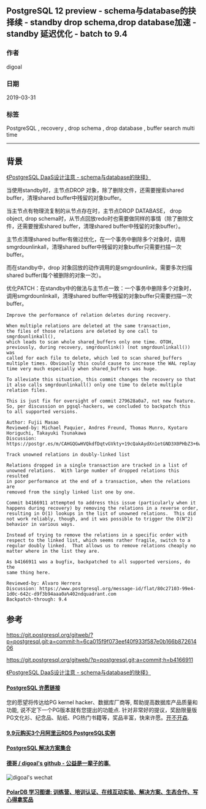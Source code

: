 ## PostgreSQL 12 preview - schema与database的抉择续 - standby drop schema,drop database加速 - standby 延迟优化 - batch to 9.4     
                                                      
### 作者                                                      
digoal                                                      
                                                      
### 日期                                                      
2019-03-31                                                      
                                                      
### 标签                                                      
PostgreSQL , recovery , drop schema , drop database , buffer search multi time         
                                                      
----                                                      
                                                      
## 背景       
[《PostgreSQL DaaS设计注意 - schema与database的抉择》](../201610/20161012_01.md)    
  
当使用standby时，主节点DROP 对象，除了删除文件，还需要搜索shared buffer，清理shared buffer中残留的对象buffer。  
  
当主节点有物理流复制的从节点存在时，主节点DROP DATABASE， drop object, drop schema时，从节点回放redo时也需要做同样的事情（除了删除文件，还需要搜索shared buffer，清理shared buffer中残留的对象buffer）。  
  
主节点清理shared buffer有做过优化，在一个事务中删除多个对象时，调用smgrdounlinkall，清理shared buffer中残留的对象buffer只需要扫描一次buffer。  
  
而在standby中，drop 对象回放的动作调用的是smgrdounlink，需要多次扫描shared buffer(每个被删除的对象一次）。  
  
优化PATCH：在standby中的做法与主节点一致：一个事务中删除多个对象时，调用smgrdounlinkall，清理shared buffer中残留的对象buffer只需要扫描一次buffer。  
  
  
```  
Improve the performance of relation deletes during recovery.  
  
When multiple relations are deleted at the same transaction,  
the files of those relations are deleted by one call to smgrdounlinkall(),  
which leads to scan whole shared_buffers only one time. OTOH,  
previously, during recovery, smgrdounlink() (not smgrdounlinkall()) was  
called for each file to delete, which led to scan shared_buffers  
multiple times. Obviously this could cause to increase the WAL replay  
time very much especially when shared_buffers was huge.  
  
To alleviate this situation, this commit changes the recovery so that  
it also calls smgrdounlinkall() only one time to delete multiple  
relation files.  
  
This is just fix for oversight of commit 279628a0a7, not new feature.  
So, per discussion on pgsql-hackers, we concluded to backpatch this  
to all supported versions.  
  
Author: Fujii Masao  
Reviewed-by: Michael Paquier, Andres Freund, Thomas Munro, Kyotaro Horiguchi, Takayuki Tsunakawa  
Discussion: https://postgr.es/m/CAHGQGwHVQkdfDqtvGVkty+19cQakAydXn1etGND3X0PHbZ3+6w@mail.gmail.com  
```  
  
```  
Track unowned relations in doubly-linked list  
  
Relations dropped in a single transaction are tracked in a list of  
unowned relations.  With large number of dropped relations this resulted  
in poor performance at the end of a transaction, when the relations are  
removed from the singly linked list one by one.  
  
Commit b4166911 attempted to address this issue (particularly when it  
happens during recovery) by removing the relations in a reverse order,  
resulting in O(1) lookups in the list of unowned relations.  This did  
not work reliably, though, and it was possible to trigger the O(N^2)  
behavior in various ways.  
  
Instead of trying to remove the relations in a specific order with  
respect to the linked list, which seems rather fragile, switch to a  
regular doubly linked.  That allows us to remove relations cheaply no  
matter where in the list they are.  
  
As b4166911 was a bugfix, backpatched to all supported versions, do the  
same thing here.  
  
Reviewed-by: Alvaro Herrera  
Discussion: https://www.postgresql.org/message-id/flat/80c27103-99e4-1d0c-642c-d9f3b94aaa0a%402ndquadrant.com  
Backpatch-through: 9.4  
```  
  
## 参考  
  
https://git.postgresql.org/gitweb/?p=postgresql.git;a=commit;h=6ca015f9f073eef40f933f587e0b166b87261406  
  
https://git.postgresql.org/gitweb/?p=postgresql.git;a=commit;h=b4166911  
  
[《PostgreSQL DaaS设计注意 - schema与database的抉择》](../201610/20161012_01.md)    
      
  
  
  
  
  
  
  
  
  
  
  
  
  
  
  
  
  
  
  
  
  
  
  
  
  
  
  
  
  
  
  
  
  
  
  
  
  
  
  
  
  
  
  
  
  
  
  
  
  
  
  
  
  
  
  
  
  
  
  
  
  
  
  
  
  
  
  
  
  
#### [PostgreSQL 许愿链接](https://github.com/digoal/blog/issues/76 "269ac3d1c492e938c0191101c7238216")
您的愿望将传达给PG kernel hacker、数据库厂商等, 帮助提高数据库产品质量和功能, 说不定下一个PG版本就有您提出的功能点. 针对非常好的提议，奖励限量版PG文化衫、纪念品、贴纸、PG热门书籍等，奖品丰富，快来许愿。[开不开森](https://github.com/digoal/blog/issues/76 "269ac3d1c492e938c0191101c7238216").  
  
  
#### [9.9元购买3个月阿里云RDS PostgreSQL实例](https://www.aliyun.com/database/postgresqlactivity "57258f76c37864c6e6d23383d05714ea")
  
  
#### [PostgreSQL 解决方案集合](https://yq.aliyun.com/topic/118 "40cff096e9ed7122c512b35d8561d9c8")
  
  
#### [德哥 / digoal's github - 公益是一辈子的事.](https://github.com/digoal/blog/blob/master/README.md "22709685feb7cab07d30f30387f0a9ae")
  
  
![digoal's wechat](../pic/digoal_weixin.jpg "f7ad92eeba24523fd47a6e1a0e691b59")
  
  
#### [PolarDB 学习图谱: 训练营、培训认证、在线互动实验、解决方案、生态合作、写心得拿奖品](https://www.aliyun.com/database/openpolardb/activity "8642f60e04ed0c814bf9cb9677976bd4")
  
